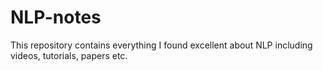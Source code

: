 # NLP-notes
This repository contains everything I found excellent about NLP including videos, tutorials, papers etc.
